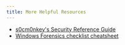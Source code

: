 ```yaml
---
title: More Helpful Resources
---
```



- [s0cm0nkey's Security Reference Guide](https://s0cm0nkey.gitbook.io/s0cm0nkeys-security-reference-guide)
- [Windows Forensics checklist cheatsheet](https://fareedfauzi.github.io/2023/12/22/Windows-Forensics-checklist-cheatsheet.html)
